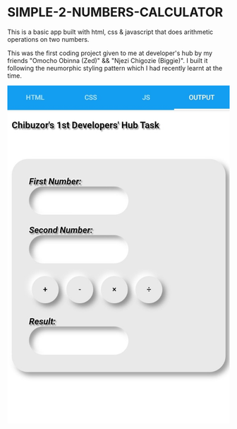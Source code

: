 # SIMPLE-2-NUMBERS-CALCULATOR
This is a basic app built with html, css &amp; javascript that does arithmetic operations on two numbers.

This was the first coding project given to me at developer's hub by my friends "Omocho Obinna (Zed)" && "Njezi Chigozie (Biggie)".
I built it following the neumorphic styling pattern which I had recently learnt at the time.  

![Calculator Img](https://github.com/Tchybooxur/SIMPLE-2-NUMBERS-CALCULATOR/blob/master/2%20Numbers%20Arithmetic%20operation%201.jpg?raw=true)
